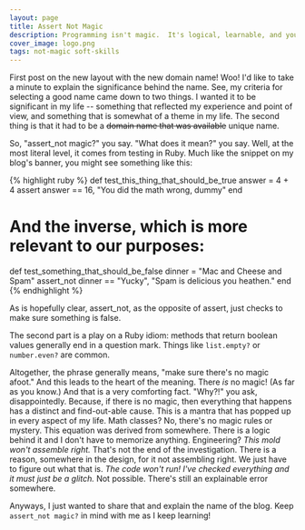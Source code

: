 ```yaml
---
layout: page
title: Assert Not Magic
description: Programming isn't magic.  It's logical, learnable, and you can do it too.
cover_image: logo.png
tags: not-magic soft-skills
---
```


First post on the new layout with the new domain name!  Woo!  I'd like to take a minute to explain the significance behind the name.  See, my criteria for selecting a good name came down to two things.  I wanted it to be significant in my life -- something that reflected my experience and point of view, and something that is somewhat of a theme in my life.  The second thing is that it had to be a <del>domain name that was available</del> unique name.

So, "assert_not magic?" you say.  "What does it mean?" you say.  Well, at the most literal level, it comes from testing in Ruby.  Much like the snippet on my blog's banner, you might see something like this:

{% highlight ruby %}
def test_this_thing_that_should_be_true
    answer = 4 + 4
    assert answer == 16, "You did the math wrong, dummy"
end

# And the inverse, which is more relevant to our purposes:

def test_something_that_should_be_false
    dinner = "Mac and Cheese and Spam"
    assert_not dinner == "Yucky", "Spam is delicious you heathen."
end
{% endhighlight %}

As is hopefully clear, assert_not, as the opposite of assert, just checks to make sure something is false.  

The second part is a play on a Ruby idiom: methods that return boolean values generally end in a question mark.  Things like `list.empty?` or `number.even?` are common.

Altogether, the phrase generally means, "make sure there's no magic afoot."  And this leads to the heart of the meaning.  There *is* no magic!  (As far as you know.)  And that is a very comforting fact.  "Why?!" you ask, disappointedly.  Because, if there is no magic, then everything that happens has a distinct and find-out-able cause.  This is a mantra that has popped up in every aspect of my life.  Math classes?  No, there's no magic rules or mystery.  This equation was derived from somewhere.  There is a logic behind it and I don't have to memorize anything.  Engineering?  *This mold won't assemble right.*  That's not the end of the investigation.  There is a reason, somewhere in the design, for it not assembling right.  We just have to figure out what that is.  *The code won't run!  I've checked everything and it must just be a glitch.*  Not possible.  There's still an explainable error somewhere.  

Anyways, I just wanted to share that and explain the name of the blog.  Keep `assert_not magic?` in mind with me as I keep learning!


